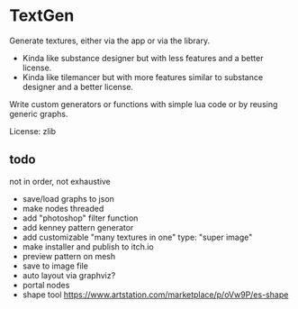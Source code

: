 # TextGen
Generate textures, either via the app or via the library.

- Kinda like substance designer but with less features and a better license.
- Kinda like tilemancer but with more features similar to substance designer and a better license.

Write custom generators or functions with simple lua code or by reusing generic graphs.

License: zlib

## todo
not in order, not exhaustive

* save/load graphs to json
* make nodes threaded
* add "photoshop" filter function
* add kenney pattern generator
* add customizable "many textures in one" type: "super image"
* make installer and publish to itch.io
* preview pattern on mesh
* save to image file
* auto layout via graphviz?
* portal nodes
* shape tool https://www.artstation.com/marketplace/p/oVw9P/es-shape
